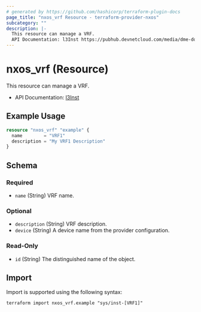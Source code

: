 ```yaml
---
# generated by https://github.com/hashicorp/terraform-plugin-docs
page_title: "nxos_vrf Resource - terraform-provider-nxos"
subcategory: ""
description: |-
  This resource can manage a VRF.
  API Documentation: l3Inst https://pubhub.devnetcloud.com/media/dme-docs-10-2-2/docs/Layer%203/l3:Inst/
---
```


# nxos_vrf (Resource)

This resource can manage a VRF.

- API Documentation: [l3Inst](https://pubhub.devnetcloud.com/media/dme-docs-10-2-2/docs/Layer%203/l3:Inst/)

## Example Usage

```terraform
resource "nxos_vrf" "example" {
  name        = "VRF1"
  description = "My VRF1 Description"
}
```

<!-- schema generated by tfplugindocs -->
## Schema

### Required

- `name` (String) VRF name.

### Optional

- `description` (String) VRF description.
- `device` (String) A device name from the provider configuration.

### Read-Only

- `id` (String) The distinguished name of the object.

## Import

Import is supported using the following syntax:

```shell
terraform import nxos_vrf.example "sys/inst-[VRF1]"
```
